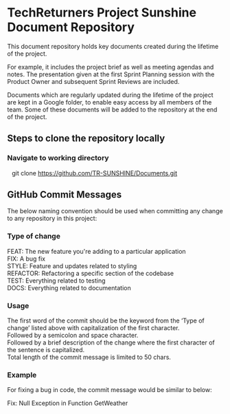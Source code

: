 # TechReturners Project Sunshine Document Repository

This document repository holds key documents created during the lifetime of the project. 

For example, it includes the project brief as well as meeting agendas and notes.   The presentation given at the first Sprint Planning session with the Product Owner and subsequent Sprint Reviews are included.  

Documents which are regularly updated during the lifetime of the project are kept in a Google folder, to enable easy access by all members of the team.  Some of these documents will be added to the repository at the end of the project.

## Steps to clone the repository locally
### Navigate to working directory <br>
&ensp; git clone https://github.com/TR-SUNSHINE/Documents.git <br>

## GitHub Commit Messages

The below naming convention should be used when committing any change to any repository in this project:

### Type of change
FEAT: The new feature you're adding to a particular application<br>
FIX: A bug fix<br>
STYLE: Feature and updates related to styling<br>
REFACTOR: Refactoring a specific section of the codebase<br>
TEST: Everything related to testing<br>
DOCS: Everything related to documentation<br>

### Usage
The first word of the commit should be the keyword from the ‘Type of change’ listed above with capitalization of the first character.<br>
Followed by a semicolon and space character.<br>
Followed by a brief description of the change where the first character of the sentence is capitalized.<br>
Total length of the commit message is limited to 50 chars.

### Example
For fixing a bug in code, the commit message would be similar to below:

Fix: Null Exception in Function GetWeather


